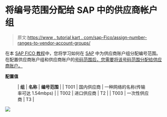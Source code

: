# 将编号范围分配给 SAP 中的供应商帐户组

> 原文:[https://www . tutorial kart . com/sap-Fico/assign-number-ranges-to-vendor-account-groups/](https://www.tutorialkart.com/sap-fico/assign-number-ranges-to-vendor-account-groups/)

在本 [SAP FICO 教程](https://www.tutorialkart.com/sap-fico/sap-fico-tutorial/)中，您将学习如何在 [SAP](https://www.tutorialkart.com/sap/what-is-sap-definition-of-erp-sap-systems/) 中为供应商账户组分配编号范围。在配置供应商账户组和供应商账户的[号码范围后，您需要将该号码范围分配给供应商账户。](https://www.tutorialkart.com/sap-fico/create-number-ranges-for-vendor-accounts-in-sap/)

**配置值**

<figure class="wp-block-table">

| **组** | **名称** | **编号范围** |
| T001 | 国内供应商 | 一种网络的名称(传输率可达 1.54mbps) |
| T002 | 进口供应商 | T2 |
| T003 | 一次性供应商 | T3 |

</figure>

[![](../Images/925da31b32d6bc3827932f6c8afb11bb.png)](https://www.tutorialkart.com/)
